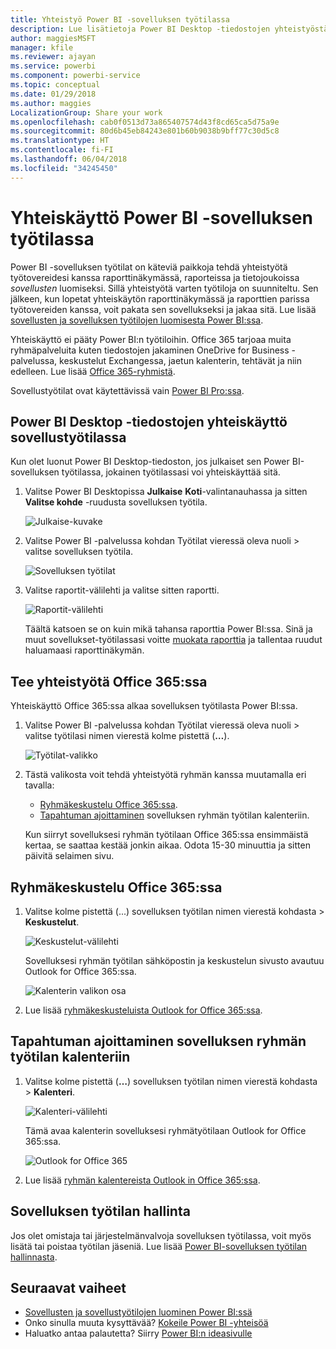 ```yaml
---
title: Yhteistyö Power BI -sovelluksen työtilassa
description: Lue lisätietoja Power BI Desktop -tiedostojen yhteistyöstä sovelluksen työtilassa sekä Office 365-palveluista kuten tiedostojen jakamisesta OneDrive for Business -palvelussa, keskusteluista Exchange-palvelussa, kalenterista ja tehtävistä.
author: maggiesMSFT
manager: kfile
ms.reviewer: ajayan
ms.service: powerbi
ms.component: powerbi-service
ms.topic: conceptual
ms.date: 01/29/2018
ms.author: maggies
LocalizationGroup: Share your work
ms.openlocfilehash: cab0f0513d73a865407574d43f8cd65ca5d75a9e
ms.sourcegitcommit: 80d6b45eb84243e801b60b9038b9bff77c30d5c8
ms.translationtype: HT
ms.contentlocale: fi-FI
ms.lasthandoff: 06/04/2018
ms.locfileid: "34245450"
---
```

# <a name="collaborate-in-your-power-bi-app-workspace"></a>Yhteiskäyttö Power BI -sovelluksen työtilassa
Power BI -sovelluksen työtilat on käteviä paikkoja tehdä yhteistyötä työtovereidesi kanssa raporttinäkymässä, raporteissa ja tietojoukoissa *sovellusten* luomiseksi. Sillä yhteistyötä varten työtiloja on suunniteltu. Sen jälkeen, kun lopetat yhteiskäytön raporttinäkymässä ja raporttien parissa työtovereiden kanssa, voit pakata sen sovellukseksi ja jakaa sitä. Lue lisää [sovellusten ja sovelluksen työtilojen luomisesta Power BI:ssa](service-create-distribute-apps.md). 

Yhteiskäyttö ei pääty Power BI:n työtiloihin. Office 365 tarjoaa muita ryhmäpalveluita kuten tiedostojen jakaminen OneDrive for Business -palvelussa, keskustelut Exchangessa, jaetun kalenterin, tehtävät ja niin edelleen. Lue lisää [Office 365-ryhmistä](https://support.office.com/article/Create-a-group-in-Office-365-7124dc4c-1de9-40d4-b096-e8add19209e9).

Sovellustyötilat ovat käytettävissä vain [Power BI Pro:ssa](service-free-vs-pro.md).

## <a name="collaborate-on-power-bi-desktop-files-in-your-app-workspace"></a>Power BI Desktop -tiedostojen yhteiskäyttö sovellustyötilassa
Kun olet luonut Power BI Desktop-tiedoston, jos julkaiset sen Power BI-sovelluksen työtilassa, jokainen työtilassasi voi yhteiskäyttää sitä.

1. Valitse Power BI Desktopissa **Julkaise** **Koti**-valintanauhassa ja sitten **Valitse kohde** -ruudusta sovelluksen työtila.
   
    ![Julkaise-kuvake](media/service-collaborate-power-bi-workspace/power-bi-group-publish-pbix.png)
2. Valitse Power BI -palvelussa kohdan Työtilat vieressä oleva nuoli > valitse sovelluksen työtila.
   
    ![Sovelluksen työtilat](media/service-collaborate-power-bi-workspace/power-bi-workspace-nav-arrow.png)
3. Valitse raportit-välilehti ja valitse sitten raportti.
   
    ![Raportit-välilehti](media/service-collaborate-power-bi-workspace/power-bi-workspace-report.png)
   
    Täältä katsoen se on kuin mikä tahansa raporttia Power BI:ssa. Sinä ja muut sovellukset-työtilassasi voitte [muokata raporttia](service-reports.md) ja tallentaa ruudut haluamaasi raporttinäkymän.

## <a name="collaborate-in-office-365"></a>Tee yhteistyötä Office 365:ssa
Yhteiskäyttö Office 365:ssa alkaa sovelluksen työtilasta Power BI:ssa.

1. Valitse Power BI -palvelussa kohdan Työtilat vieressä oleva nuoli > valitse työtilasi nimen vierestä kolme pistettä (**…**). 
   
   ![Työtilat-valikko](media/service-collaborate-power-bi-workspace/power-bi-app-ellipsis.png)
2. Tästä valikosta voit tehdä yhteistyötä ryhmän kanssa muutamalla eri tavalla: 
   
   * [Ryhmäkeskustelu Office 365:ssa](service-collaborate-power-bi-workspace.md#have-a-group-conversation-in-office-365).
   * [Tapahtuman ajoittaminen](service-collaborate-power-bi-workspace.md#schedule-an-event-on-the-group-workspace-calendar) sovelluksen ryhmän työtilan kalenteriin.
   
   Kun siirryt sovelluksesi ryhmän työtilaan Office 365:ssa ensimmäistä kertaa, se saattaa kestää jonkin aikaa. Odota 15-30 minuuttia ja sitten päivitä selaimen sivu.

## <a name="have-a-group-conversation-in-office-365"></a>Ryhmäkeskustelu Office 365:ssa
1. Valitse kolme pistettä (...) sovelluksen työtilan nimen vierestä kohdasta \> **Keskustelut**. 
   
    ![Keskustelut-välilehti](media/service-collaborate-power-bi-workspace/power-bi-app-ellipsis.png)
   
   Sovelluksesi ryhmän työtilan sähköpostin ja keskustelun sivusto avautuu Outlook for Office 365:ssa.
   
   ![Kalenterin valikon osa](media/service-collaborate-power-bi-workspace/pbi_grps_o365convo.png)
2. Lue lisää [ryhmäkeskusteluista Outlook for Office 365:ssa](https://support.office.com/Article/Have-a-group-conversation-a0482e24-a769-4e39-a5ba-a7c56e828b22).

## <a name="schedule-an-event-on-the-apps-group-workspace-calendar"></a>Tapahtuman ajoittaminen sovelluksen ryhmän työtilan kalenteriin
1. Valitse kolme pistettä (**…**) sovelluksen työtilan nimen vierestä kohdasta \> **Kalenteri**. 
   
   ![Kalenteri-välilehti](media/service-collaborate-power-bi-workspace/power-bi-app-ellipsis.png)
   
   Tämä avaa kalenterin sovelluksesi ryhmätyötilaan Outlook for Office 365:ssa.
   
   ![Outlook for Office 365](media/service-collaborate-power-bi-workspace/pbi_grps_o365_calendar.png)
2. Lue lisää [ryhmän kalentereista Outlook in Office 365:ssa](https://support.office.com/Article/Add-edit-and-subscribe-to-group-events-0cf1ad68-1034-4306-b367-d75e9818376a).

## <a name="manage-an-app-workspace"></a>Sovelluksen työtilan hallinta
Jos olet omistaja tai järjestelmänvalvoja sovelluksen työtilassa, voit myös lisätä tai poistaa työtilan jäseniä. Lue lisää [Power BI-sovelluksen työtilan hallinnasta](service-manage-app-workspace-in-power-bi-and-office-365.md).

## <a name="next-steps"></a>Seuraavat vaiheet
* [Sovellusten ja sovellustyötilojen luominen Power BI:ssä](service-create-distribute-apps.md)
* Onko sinulla muuta kysyttävää? [Kokeile Power BI -yhteisöä](http://community.powerbi.com/)
* Haluatko antaa palautetta? Siirry [Power BI:n ideasivulle](https://ideas.powerbi.com/forums/265200-power-bi)

